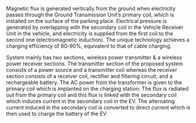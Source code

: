 Magnetic flux is generated vertically from the ground when electricity 
passes through the Ground Transmission Unit’s primary coil, which is 
installed on the surface of the parking place. Electrical pressure is 
generated by overlapping with the secondary coil in the Vehicle Receiver 
Unit in the vehicle, and electricity is supplied from the first coil to the 
second one (electromagnetic induction). The unique technology achieves 
a charging efficiency of 80-90%, equivalent to that of cable charging.
 
 System mainly has two sections, wireless power transmitter & a 
wireless power receiver sections. The transmitter section of the proposed 
system consists of a power source and a transmitter coil whereas the 
receiver section consists of a receiver coil, rectifier and filtering circuit, 
and a rechargeable battery. The AC power from the transformer is given 
to the primary coil which is implanted on the charging station. The flux is 
radiated out from the primary coil and this flux is linked with the 
secondary coil which induces current in the secondary coil in the EV. The 
alternating current induced in the secondary coil is converted to direct 
current which is then used to charge the battery of the EV
